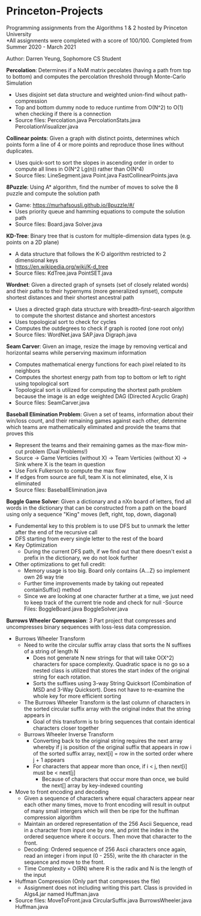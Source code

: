 # Princeton-Projects
Programming assignments from the Algorithms 1 & 2 hosted by Princeton University <br />
*All assignments were completed with a score of 100/100. Completed from Summer 2020 - March 2021 <br />

Author: Darren Yeung, Sophomore CS Student

**Percolation**: Determines if a NxM matrix pecolates (having a path from top to bottom) and computes the percolation threshold through Monte-Carlo Simulation  
- Uses disjoint set data structure and weighted union-find wihout path-compression  
- Top and bottom dummy node to reduce runtime from O(N^2) to O(1) when checking if there is a connection
- Source files: Percolation.java PercolationStats.java PercolationVisualizer.java  
      
**Collinear points**: Given a graph with distinct points, determines which points form a line of 4 or more points and reproduce those lines without duplicates.   
- Uses quick-sort to sort the slopes in ascending order in order to compute all lines in O(N^2 Lg(n)) rather than O(N^4)  
- Source files: LineSegment.java Point.java  FastCollinearPoints.java  
    
**8Puzzle**: Using A* algorithm, find the number of moves to solve the 8 puzzle and compute the solution path  
- Game: https://murhafsousli.github.io/8puzzle/#/  
- Uses priority queue and hamming equations to compute the solution path   
- Source files: Board.java Solver.java   

**KD-Tree**: Binary tree that is custom for multiple-dimension data types (e.g. points on a 2D plane)  
- A data structure that follows the K-D algorithm restricted to 2 dimensional keys  
- https://en.wikipedia.org/wiki/K-d_tree  
- Source files: KdTree.java PointSET.java  

**Wordnet**: Given a directed graph of synsets (set of closely related words) and their paths to their hypernyms (more generalized synset),
compute shortest distances and their shortest ancestral path
- Uses a directed graph data structure with breadth-first-search algorithm to compute the shortest distance and shortest ancestors   
- Uses topological sort to check for cycles   
- Computes the outdegrees to check if graph is rooted (one root only)  
- Source files: WordNet.java SAP.java Digraph.java   
    
**Seam Carver**: Given an image, resize the image by removing vertical and horizontal seams while perserving maximum information 
- Computes mathematical energy functions for each pixel related to its neighbors 
- Computes the shortest energy path from top to bottom or left to right using topological sort 
- Topological sort is utilized for computing the shortest path problem because the image is an edge weighted DAG (Directed Acyclic Graph)
- Source files: SeamCarver.java

**Baseball Elimination Problem**: Given a set of teams, information about their win/loss count, and their remaining games against each other, 
determine which teams are mathematically eliminated and provide the teams that proves this 
- Represent the teams and their remaining games as the max-flow min-cut problem (Dual Problems!) 
- Source -> Game Verticies (without X) -> Team Verticies (without X) -> Sink where X is the team in question 
- Use Fork Fulkerson to compute the max flow 
- If edges from source are full, team X is not eliminated, else, X is eliminated 
- Source files: BaseballElimination.java

**Boggle Game Solver**: Given a dictionary and a nXn board of letters, find all words in the dictionary that can be constructed 
from a path on the board using only a sequence "King" moves (left, right, top, down, diagonal) 
- Fundemental key to this problem is to use DFS but to unmark the letter after the end of the recursive call 
- DFS starting from every single letter to the rest of the board
- Key Optimization
    - During the current DFS path, if we find out that there doesn't exist a prefix in the dictionary, we do not look further
- Other optimizations to get full credit: 
    - Memory usage is too big. Board only contains {A...Z} so implement own 26 way trie 
    - Further time improvements made by taking out repeated containSuffix() method 
    - Since we are looking at one character further at a time, we just need to keep track of the current trie node and check for null 
-Source Files: BoggleBoard.java BoggleSolver.java

**Burrows Wheeler Compression**: 3 Part project that compresses and uncompresses binary sequences with loss-less data compression. 
- Burrows Wheeler Transform 
    - Need to write the circular suffix array class that sorts the N suffixes of a string of length N
        - Does not generate N new strings for that will take O(X^2) characters for space complexity. Quadratic space is no go so a nested class is utilized that stores the start 
    index of the original string for each rotation. 
        - Sorts the suffixes using 3-way String Quicksort (Combination of MSD and 3-Way Quicksort). Does not have to re-examine the whole key for more efficient sorting
    - The Burrows Wheeler Transform is the last column of characters in the sorted circular suffix array with the original index that the string appears in
        - Goal of this transform is to bring sequences that contain identical characters closer together 
    - Burrows Wheeler Inverse Transform 
        - Converting back to the original string requires the next array whereby if j is position of the original suffix that appears in row i of the sorted suffix array, next[i] = row in the sorted order where j + 1 appears 
        - For characters that appear more than once, if i < j, then next[i] must be < next[j]
            - Because of characters that occur more than once, we build the next[] array by key-indexed counting
- Move to front encoding and decoding 
    - Given a sequence of characters where equal characters appear near each other many times, move to front encoding will result in output of many small intergers which will then be ripe for the huffman compression algorithm 
    - Maintain an ordered representation of the 256 Ascii Sequence, read in a character from input one by one, and print the index in the ordered sequence where it occurs. Then move that character to the front. 
    - Decoding: Ordered sequence of 256 Ascii characters once again, read an integer i from input (0 - 255), write the ith character in the sequence and move to the front.
    - Time Complexity = O(RN) where R is the radix and N is the length of the input
- Huffman Compression (Only part that compresses the file)
    - Assignment does not including writing this part. Class is provided in Algs4.jar named Huffman.java
- Source files: MoveToFront.java CircularSuffix.java BurrowsWheeler.java Huffman.java
   

    

    
    
    
    
